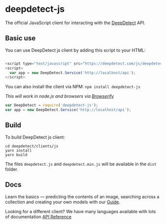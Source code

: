 # deepdetect-js

The official JavaScript client for interacting with the [DeepDetect](http://deepdetect.com) API.

## Basic use

You can use DeepDetect js client by adding this script to your HTML:

```js

<script type="text/javascript" src="https://deepdetect.com/js/deepdetect.min.js"></script>
<script>
  var app = new DeepDetect.Service('http://localhost/api');
</script>
```

You can also install the client via NPM: ```npm install deepdetect-js```


*This will work in node.js and browsers via [Browserify](http://browserify.org/)*

```js
var DeepDetect = require('deepdetect-js');
var app = new DeepDetect.Service('http://localhost/api');

```

## Build

To build DeepDetect js client:

```
cd deepdetect/clients/js
yarn install
yarn build
```

The files `deepdetect.js` and `deepdetect.min.js` will be available in the `dist` folder.

## Docs

Learn the basics — predicting the contents of an image, searching across a collection and creating your own models with our [Guide](https://deepdetect.com/tutorials/imagenet-classifier/).

Looking for a different client? We have many languages available with lots of documentation [API Reference](https://deepdetect.com/api/)
